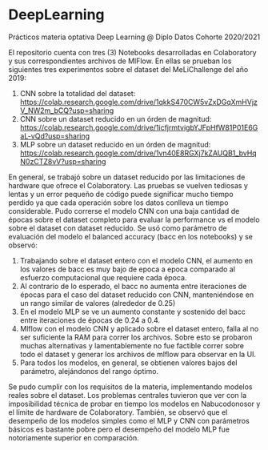 # DeepLearning
Prácticos materia optativa Deep Learning @ Diplo Datos Cohorte 2020/2021

El repositorio cuenta con tres (3) Notebooks desarrolladas en Colaboratory y sus correspondientes archivos de MlFlow. En ellas se prueban los siguientes tres experimentos sobre el dataset del MeLiChallenge del año 2019:

1) CNN sobre la totalidad del dataset: https://colab.research.google.com/drive/1qkkS470CW5vZxDGqXmHVjzV_NW2m_bCQ?usp=sharing
2) CNN sobre un dataset reducido en un órden de magnitud: https://colab.research.google.com/drive/1icfjrmtvigbYJFpHfW81P01E6GaL-vQd?usp=sharing
3) MLP sobre un dataset reducido en un órden de magnitud: https://colab.research.google.com/drive/1vn40E8RGXj7kZAUQB1_bvHqN0zCTZ8vV?usp=sharing

En general, se trabajó sobre un dataset reducido por las limitaciones de hardware que ofrece el Colaboratory. Las pruebas se vuelven tediosas y lentas y un error pequeño de código
puede significar mucho tiempo perdido ya que cada operación sobre los datos conlleva un tiempo considerable.
Pudo correrse el modelo CNN con una baja cantidad de épocas sobre el dataset completo para evaluar la performance vs el modelo sobre el dataset con dataset reducido.
Se usó como parámetro de evaluación del modelo el balanced accuracy (bacc en los notebooks) y se observó:
1) Trabajando sobre el dataset entero con el modelo CNN, el aumento en los valores de bacc es muy bajo de epoca a epoca comparado al esfuerzo computacional que requiere cada época.
2) Al contrario de lo esperado, el bacc no aumenta entre iteraciones de épocas para el caso del dataset reducido con CNN, manteniéndose en un rango similar de valores (alrededor de 0.25)
3) En el modelo MLP se ve un aumento constante y sostenido del bacc entre iteraciones de épocas de 0.24 a 0.4.
4) Mlflow con el modelo CNN y aplicado sobre el dataset entero, falla al no ser suficiente la RAM para correr los archivos. Sobre esto se probaron muchas alternativas y lamentablemente no fue factible correr sobre todo el dataset y generar los archivos de mlflow para observar en la UI.
5) Para todos los modelos, en general, se obtienen valores bajos del parámetro, alejándonos del rango óptimo.

Se pudo cumplir con los requisitos de la materia, implementando modelos reales sobre el dataset. Los problemas centrales tuvieron que ver con la imposibilidad técnica de probar en
tiempo los modelos en Nabucodonosor y el límite de hardware de Colaboratory. También, se observó que el desempeño de los modelos simples como el MLP y CNN con parámetros 
básicos es bastante pobre pero el desempeño del modelo MLP fue notoriamente superior en comparación.
